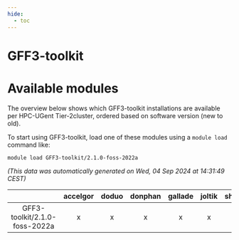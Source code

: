 ```yaml
---
hide:
  - toc
---
```


GFF3-toolkit
============

# Available modules


The overview below shows which GFF3-toolkit installations are available per HPC-UGent Tier-2cluster, ordered based on software version (new to old).

To start using GFF3-toolkit, load one of these modules using a `module load` command like:

```shell
module load GFF3-toolkit/2.1.0-foss-2022a
```

*(This data was automatically generated on Wed, 04 Sep 2024 at 14:31:49 CEST)*  

| |accelgor|doduo|donphan|gallade|joltik|shinx|skitty|
| :---: | :---: | :---: | :---: | :---: | :---: | :---: | :---: |
|GFF3-toolkit/2.1.0-foss-2022a|x|x|x|x|x|-|x|
